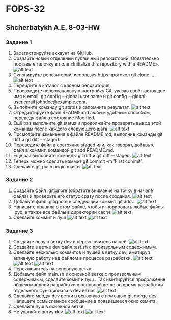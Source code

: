 # FOPS-32
## Shcherbatykh A.E. 8-03-HW
### Задание 1
1. Зарегистрируйте аккаунт на GitHub.
2. Создайте новый отдельный публичный репозиторий. Обязательно поставьте галочку в поле «Initialize this repository with a README».
![alt text](https://github.com/Anton-Shcherbatykh/FOPS-32/blob/main/images/%D0%B2%D1%8B%D0%BF%D0%BE%D0%BB%D0%BD%D0%B5%D0%BD%D0%B8%D0%B5_1_2.jpg)
3. Склонируйте репозиторий, используя https протокол git clone ....
![alt text](https://github.com/Anton-Shcherbatykh/FOPS-32/blob/main/images/%D0%B2%D1%8B%D0%BF%D0%BE%D0%BB%D0%BD%D0%B5%D0%BD%D0%B8%D0%B5_3.jpg)
4. Перейдите в каталог с клоном репозитория.
5. Произведите первоначальную настройку Git, указав своё настоящее имя и email: git config --global user.name и git config --global user.email johndoe@example.com.
6. Выполните команду git status и запомните результат.
![alt text](https://github.com/Anton-Shcherbatykh/FOPS-32/blob/main/images/%D0%B2%D1%8B%D0%BF%D0%BE%D0%BB%D0%BD%D0%B5%D0%BD%D0%B8%D0%B5_4_5_6.jpg)
7. Отредактируйте файл README.md любым удобным способом, переведя файл в состояние Modified.
8. Ещё раз выполните git status и продолжайте проверять вывод этой команды после каждого следующего шага.
![alt text](https://github.com/Anton-Shcherbatykh/FOPS-32/blob/main/images/%D0%B2%D1%8B%D0%BF%D0%BE%D0%BB%D0%BD%D0%B5%D0%BD%D0%B8%D0%B5_7_8.jpg)
9. Посмотрите изменения в файле README.md, выполнив команды git diff и git diff --staged.
10. Переведите файл в состояние staged или, как говорят, добавьте файл в коммит, командой git add README.md.
11. Ещё раз выполните команды git diff и git diff --staged.
![alt text](https://github.com/Anton-Shcherbatykh/FOPS-32/blob/main/images/%D0%B2%D1%8B%D0%BF%D0%BE%D0%BB%D0%BD%D0%B5%D0%BD%D0%B8%D0%B5_9_10_11.jpg)
12. Теперь можно сделать коммит git commit -m 'First commit'.
13. Сделайте git push origin master
![alt text](https://github.com/Anton-Shcherbatykh/FOPS-32/blob/main/images/%D0%B2%D1%8B%D0%BF%D0%BE%D0%BB%D0%BD%D0%B5%D0%BD%D0%B8%D0%B5_12_13.jpg)


### Задание 2
1. Создайте файл .gitignore (обратите внимание на точку в начале файла) и проверьте его статус сразу после создания.
   ![alt text](https://github.com/Anton-Shcherbatykh/FOPS-32/blob/main/images/%D0%97%D0%B0%D0%B4%D0%B0%D0%BD%D0%B8%D0%B5_2_1.jpg)
2. Добавьте файл .gitignore в следующий коммит git add...
    ![alt text](https://github.com/Anton-Shcherbatykh/FOPS-32/blob/main/images/%D0%97%D0%B0%D0%B4%D0%B0%D0%BD%D0%B8%D0%B5_2_2.jpg)
3. Напишите правила в этом файле, чтобы игнорировать любые файлы .pyc, а также все файлы в директории cache
   ![alt text](https://github.com/Anton-Shcherbatykh/FOPS-32/blob/main/images/%D0%97%D0%B0%D0%B4%D0%B0%D0%BD%D0%B8%D0%B5_2_3.jpg)
4. Сделайте коммит и пуш
   ![alt text](https://github.com/Anton-Shcherbatykh/FOPS-32/blob/main/images/%D0%97%D0%B0%D0%B4%D0%B0%D0%BD%D0%B8%D0%B5_2_4.jpg)
   ![alt text](https://github.com/Anton-Shcherbatykh/FOPS-32/blob/main/images/%D0%97%D0%B0%D0%B4%D0%B0%D0%BD%D0%B8%D0%B5_2_4_1.jpg)


### Задание 3

1. Создайте новую ветку dev и переключитесь на неё.
   ![alt text](https://github.com/Anton-Shcherbatykh/FOPS-32/blob/main/images/%D0%97%D0%B0%D0%B4%D0%B0%D0%BD%D0%B8%D0%B5_3_1.jpg)
2. Создайте в ветке dev файл test.sh с произвольным содержимым.
3. Сделайте несколько коммитов и пушей в ветку dev, имитируя активную работу над файлом в процессе разработки.
    ![alt text](https://github.com/Anton-Shcherbatykh/FOPS-32/blob/main/images/%D0%97%D0%B0%D0%B4%D0%B0%D0%BD%D0%B8%D0%B5_3_2_%26_3.jpg)
   ![alt text](https://github.com/Anton-Shcherbatykh/FOPS-32/blob/main/images/%D0%97%D0%B0%D0%B4%D0%B0%D0%BD%D0%B8%D0%B5_3_3_1.jpg)
    ![alt text](https://github.com/Anton-Shcherbatykh/FOPS-32/blob/main/images/%D0%97%D0%B0%D0%B4%D0%B0%D0%BD%D0%B8%D0%B5_3_3_2.jpg)
4. Переключитесь на основную ветку.
5. Добавьте файл main.sh в основной ветке с произвольным содержимым, сделайте комит и пуш . Так имитируется продолжение общекомандной разработки в основной ветке во время разработки отдельного функционала в dev ветке.
    ![alt text](https://github.com/Anton-Shcherbatykh/FOPS-32/blob/main/images/%D0%97%D0%B0%D0%B4%D0%B0%D0%BD%D0%B8%D0%B5_3_5.jpg)
6. Сделайте мердж dev ветки в основную с помощью git merge dev. Напишите осмысленное сообщение в появившееся окно комита.
7. Сделайте пуш в основной ветке.
8. Не удаляйте ветку dev.
    ![alt text](https://github.com/Anton-Shcherbatykh/FOPS-32/blob/main/images/%D0%97%D0%B0%D0%B4%D0%B0%D0%BD%D0%B8%D0%B5_3_7.jpg)
    ![alt text](https://github.com/Anton-Shcherbatykh/FOPS-32/blob/main/images/%D0%97%D0%B0%D0%B4%D0%B0%D0%BD%D0%B8%D0%B5_3_8.jpg)
   
